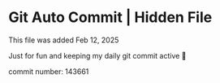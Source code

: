 # Git Auto Commit | Hidden File

This file was added Feb 12, 2025

Just for fun and keeping my daily git commit active 🤪

commit number: 143661
